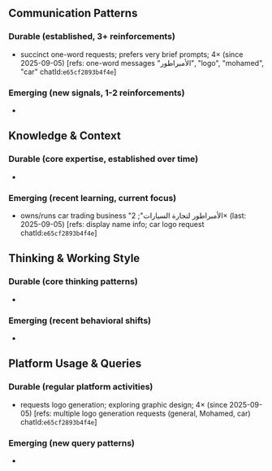 ## Communication Patterns
### Durable (established, 3+ reinforcements)
- succinct one-word requests; prefers very brief prompts; 4× (since 2025-09-05) [refs: one-word messages "الأمبراطور", "logo", "mohamed", "car" chatId:`e65cf2893b4f4e`]

### Emerging (new signals, 1-2 reinforcements)
- 

## Knowledge & Context
### Durable (core expertise, established over time)
- 

### Emerging (recent learning, current focus)  
- owns/runs car trading business "الأمبراطور لتجارة السيارات"; 2× (last: 2025-09-05) [refs: display name info; car logo request chatId:`e65cf2893b4f4e`]

## Thinking & Working Style
### Durable (core thinking patterns)
- 

### Emerging (recent behavioral shifts)
- 

## Platform Usage & Queries
### Durable (regular platform activities)
- requests logo generation; exploring graphic design; 4× (since 2025-09-05) [refs: multiple logo generation requests (general, Mohamed, car) chatId:`e65cf2893b4f4e`]

### Emerging (new query patterns)
- 